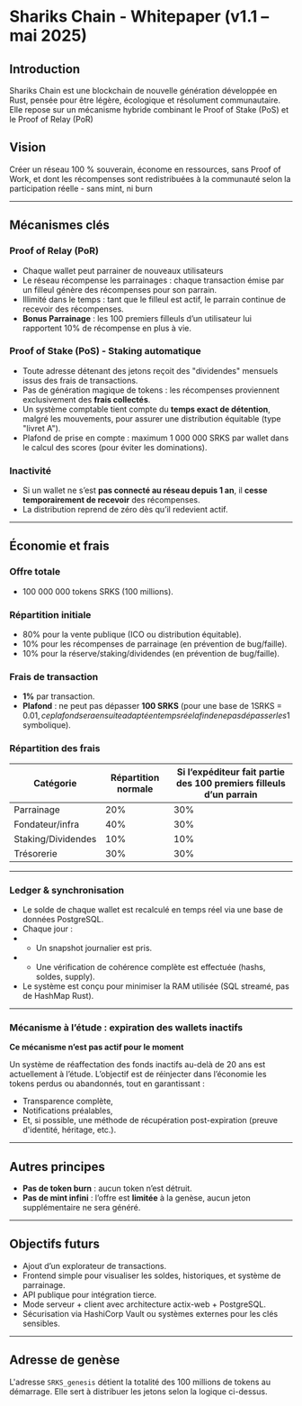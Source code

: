 # Shariks Chain - Whitepaper (v1.1 – mai 2025)

## Introduction
Shariks Chain est une blockchain de nouvelle génération développée en Rust, pensée pour être légère, écologique et résolument communautaire. Elle repose sur un mécanisme hybride combinant le Proof of Stake (PoS) et le Proof of Relay (PoR)

## Vision
Créer un réseau 100 % souverain, économe en ressources, sans Proof of Work, et dont les récompenses sont redistribuées à la communauté selon la participation réelle - sans mint, ni burn

---

## Mécanismes clés

### Proof of Relay (PoR)
- Chaque wallet peut parrainer de nouveaux utilisateurs
- Le réseau récompense les parrainages : chaque transaction émise par un filleul génère des récompenses pour son parrain.
- Illimité dans le temps : tant que le filleul est actif, le parrain continue de recevoir des récompenses.
- **Bonus Parrainage** : les 100 premiers filleuls d’un utilisateur lui rapportent 10% de récompense en plus à vie.

### Proof of Stake (PoS) - Staking automatique
- Toute adresse détenant des jetons reçoit des "dividendes" mensuels issus des frais de transactions.
- Pas de génération magique de tokens : les récompenses proviennent exclusivement des **frais collectés**.
- Un système comptable tient compte du **temps exact de détention**, malgré les mouvements, pour assurer une distribution équitable (type "livret A").
- Plafond de prise en compte : maximum 1 000 000 SRKS par wallet dans le calcul des scores (pour éviter les dominations).

### Inactivité
- Si un wallet ne s’est **pas connecté au réseau depuis 1 an**, il **cesse temporairement de recevoir** des récompenses.
- La distribution reprend de zéro dès qu’il redevient actif.

---

## Économie et frais

### Offre totale
- 100 000 000 tokens SRKS (100 millions).

### Répartition initiale
- 80% pour la vente publique (ICO ou distribution équitable).
- 10% pour les récompenses de parrainage (en prévention de bug/faille).
- 10% pour la réserve/staking/dividendes (en prévention de bug/faille).

### Frais de transaction
- **1%** par transaction.
- **Plafond** : ne peut pas dépasser **100 SRKS** (pour une base de 1SRKS = 0.01$, ce plafond sera ensuite adapté en temps réel afin de ne pas dépasser les 1$ symbolique).

### Répartition des frais
| Catégorie            | Répartition normale | Si l’expéditeur fait partie des 100 premiers filleuls d’un parrain |
|----------------------|---------------------|------------------------------------------------------------|
| Parrainage           | 20%                 | 30%                                                       |
| Fondateur/infra      | 40%                 | 30%                                                       |
| Staking/Dividendes   | 10%                 | 10%                                                       |
| Trésorerie           | 30%                 | 30%                                                       |

---

### Ledger & synchronisation
- Le solde de chaque wallet est recalculé en temps réel via une base de données PostgreSQL.
- Chaque jour :
- - Un snapshot journalier est pris.
- - Une vérification de cohérence complète est effectuée (hashs, soldes, supply).
- Le système est conçu pour minimiser la RAM utilisée (SQL streamé, pas de HashMap Rust).

---

### Mécanisme à l’étude : expiration des wallets inactifs
**Ce mécanisme n’est pas actif pour le moment**

Un système de réaffectation des fonds inactifs au-delà de 20 ans est actuellement à l’étude. L’objectif est de réinjecter dans l’économie les tokens perdus ou abandonnés, tout en garantissant :

- Transparence complète,
- Notifications préalables,
- Et, si possible, une méthode de récupération post-expiration (preuve d'identité, héritage, etc.).

---

## Autres principes
- **Pas de token burn** : aucun token n’est détruit.
- **Pas de mint infini** : l’offre est **limitée** à la genèse, aucun jeton supplémentaire ne sera généré.

---

## Objectifs futurs
- Ajout d’un explorateur de transactions.
- Frontend simple pour visualiser les soldes, historiques, et système de parrainage.
- API publique pour intégration tierce.
- Mode serveur + client avec architecture actix-web + PostgreSQL.
- Sécurisation via HashiCorp Vault ou systèmes externes pour les clés sensibles.

---

## Adresse de genèse
L'adresse `SRKS_genesis` détient la totalité des 100 millions de tokens au démarrage.
Elle sert à distribuer les jetons selon la logique ci-dessus.
